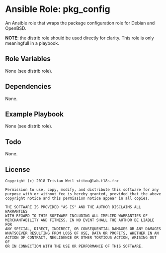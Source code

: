 # Ansible Role: pkg_config

An Ansible role that wraps the package configuration role for Debian and OpenBSD.

**NOTE**: the distrib role should be used directly for clarity.
This role is only meaningfull in a playbook.

## Role Variables

None (see distrib role).

## Dependencies

None.

## Example Playbook

None (see distrib role).

## Todo

None.

## License

```
Copyright (c) 2018 Tristan Weil <titou@lab.t18s.fr>

Permission to use, copy, modify, and distribute this software for any
purpose with or without fee is hereby granted, provided that the above
copyright notice and this permission notice appear in all copies.

THE SOFTWARE IS PROVIDED "AS IS" AND THE AUTHOR DISCLAIMS ALL WARRANTIES
WITH REGARD TO THIS SOFTWARE INCLUDING ALL IMPLIED WARRANTIES OF
MERCHANTABILITY AND FITNESS. IN NO EVENT SHALL THE AUTHOR BE LIABLE FOR
ANY SPECIAL, DIRECT, INDIRECT, OR CONSEQUENTIAL DAMAGES OR ANY DAMAGES
WHATSOEVER RESULTING FROM LOSS OF USE, DATA OR PROFITS, WHETHER IN AN
ACTION OF CONTRACT, NEGLIGENCE OR OTHER TORTIOUS ACTION, ARISING OUT OF
OR IN CONNECTION WITH THE USE OR PERFORMANCE OF THIS SOFTWARE.
```
